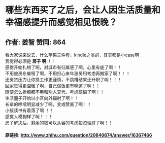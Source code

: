 # 哪些东西买了之后，会让人因生活质量和幸福感提升而感觉相见恨晚？
## 作者: 姜智  赞同: 864
看大家说来说去，什么苹果三件套，kindle之类的，其实都是小case啊  
我觉得必须是 **房子 啊** ！！  
感觉开始扎根了啊，对城市有归属感了啊，心里有底了啊！！  
不用被房东催租了啊，不用担心来年涨房租考虑再搬家了啊！！！  
还房贷压力让你换工作更谨慎，不跳槽结果还升职了啊！！！  
回家觉得更温暖了啊，自己做饭更有味道了啊！！  
随便怎么折腾都不用和别人交代、考虑赔偿了啊！！  
生活圈子开始以小区向外辐射了啊！！  
长辈的啰嗦明显减少了啊，变成赞美了啊！！  
小孩读书有着落了啊 ！！  
感觉人模狗样了啊！！！  
房子解决后，剩余的钱可以从容的考虑投资理财了啊！！

#### 原链接: http://www.zhihu.com/question/20840874/answer/16367466